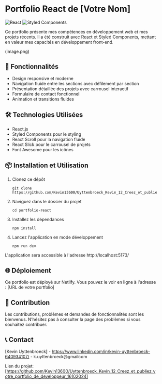 # Portfolio React de [Votre Nom]

![React](https://img.shields.io/badge/React-20232A?style=for-the-badge&logo=react&logoColor=61DAFB)
![Styled Components](https://img.shields.io/badge/styled--components-DB7093?style=for-the-badge&logo=styled-components&logoColor=white)

Ce portfolio présente mes compétences en développement web et mes projets récents. Il a été construit avec React et Styled Components, mettant en valeur mes capacités en développement front-end.

(image.png)

## 🚀 Fonctionnalités

- Design responsive et moderne
- Navigation fluide entre les sections avec défilement par section
- Présentation détaillée des projets avec carrousel interactif
- Formulaire de contact fonctionnel
- Animation et transitions fluides

## 🛠️ Technologies Utilisées

- React.js
- Styled Components pour le styling
- React Scroll pour la navigation fluide
- React Slick pour le carrousel de projets
- Font Awesome pour les icônes

## 📦 Installation et Utilisation

1. Clonez ce dépôt
   ```
   git clone https://github.com/Kevin13600/Uyttenbroeck_Kevin_12_Creez_et_publiez_votre_portfolio_de_developpeur_16102024.git
   ```
2. Naviguez dans le dossier du projet
   ```
   cd portfolio-react
   ```
3. Installez les dépendances
   ```
   npm install
   ```
4. Lancez l'application en mode développement
   ```
   npm run dev
   ```

L'application sera accessible à l'adresse http://localhost:5173/

## 🌐 Déploiement

Ce portfolio est déployé sur Netlify. Vous pouvez le voir en ligne à l'adresse : [URL de votre portfolio]

## 🤝 Contribution

Les contributions, problèmes et demandes de fonctionnalités sont les bienvenus. N'hésitez pas à consulter la page des problèmes si vous souhaitez contribuer.



## 📞 Contact

[Kevin Uyttenbroeck] - https://www.linkedin.com/in/kevin-uyttenbroeck-640934107/ - k.uyttenbroeck@gmailcom

Lien du projet: [https://github.com/Kevin13600/Uyttenbroeck_Kevin_12_Creez_et_publiez_votre_portfolio_de_developpeur_16102024]
